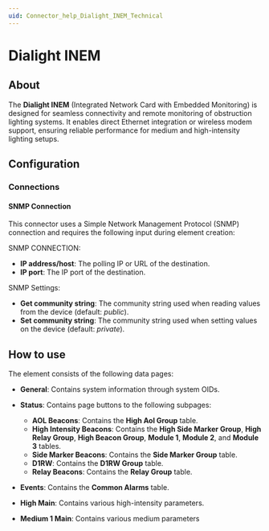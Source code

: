 ```yaml
---
uid: Connector_help_Dialight_INEM_Technical
---
```


# Dialight INEM

## About

The **Dialight INEM** (Integrated Network Card with Embedded Monitoring) is designed for seamless connectivity and remote monitoring of obstruction lighting systems. It enables direct Ethernet integration or wireless modem support, ensuring reliable performance for medium and high-intensity lighting setups.

## Configuration

### Connections

#### SNMP Connection

This connector uses a Simple Network Management Protocol (SNMP) connection and requires the following input during element creation:

SNMP CONNECTION:

- **IP address/host**: The polling IP or URL of the destination.
- **IP port**: The IP port of the destination.

SNMP Settings:

- **Get community string**: The community string used when reading values from the device (default: *public*).
- **Set community string**: The community string used when setting values on the device (default: *private*).

## How to use

The element consists of the following data pages:

- **General**: Contains system information through system OIDs.

- **Status**: Contains page buttons to the following subpages:

  - **AOL Beacons**: Contains the **High Aol Group** table.
  - **High Intensity Beacons**: Contains the **High Side Marker Group**, **High Relay Group**, **High Beacon Group**, **Module 1**, **Module 2**, and **Module 3** tables.
  - **Side Marker Beacons**: Contains the **Side Marker Group** table.
  - **D1RW**: Contains the **D1RW Group** table.
  - **Relay Beacons**: Contains the **Relay Group** table.

- **Events**: Contains the **Common Alarms** table.

- **High Main**: Contains various high-intensity parameters.

- **Medium 1 Main**: Contains various medium parameters
